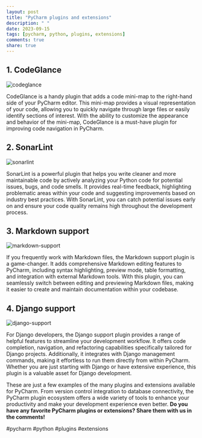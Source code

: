 ```yaml
---
layout: post
title: "PyCharm plugins and extensions"
description: " "
date: 2023-09-15
tags: [pycharm, python, plugins, extensions]
comments: true
share: true
---
```


## 1. CodeGlance

![codeglance](https://plugins.jetbrains.com/files/7275/screenshot_17623.png)

CodeGlance is a handy plugin that adds a code mini-map to the right-hand side of your PyCharm editor. This mini-map provides a visual representation of your code, allowing you to quickly navigate through large files or easily identify sections of interest. With the ability to customize the appearance and behavior of the mini-map, CodeGlance is a must-have plugin for improving code navigation in PyCharm.

## 2. SonarLint

![sonarlint](https://plugins.jetbrains.com/files/7973/screenshot_18368.png)

SonarLint is a powerful plugin that helps you write cleaner and more maintainable code by actively analyzing your Python code for potential issues, bugs, and code smells. It provides real-time feedback, highlighting problematic areas within your code and suggesting improvements based on industry best practices. With SonarLint, you can catch potential issues early on and ensure your code quality remains high throughout the development process.

## 3. Markdown support

![markdown-support](https://plugins.jetbrains.com/files/5970/screenshot_15004.png)

If you frequently work with Markdown files, the Markdown support plugin is a game-changer. It adds comprehensive Markdown editing features to PyCharm, including syntax highlighting, preview mode, table formatting, and integration with external Markdown tools. With this plugin, you can seamlessly switch between editing and previewing Markdown files, making it easier to create and maintain documentation within your codebase.

## 4. Django support

![django-support](https://plugins.jetbrains.com/files/8608/screenshot_26037.png)

For Django developers, the Django support plugin provides a range of helpful features to streamline your development workflow. It offers code completion, navigation, and refactoring capabilities specifically tailored for Django projects. Additionally, it integrates with Django management commands, making it effortless to run them directly from within PyCharm. Whether you are just starting with Django or have extensive experience, this plugin is a valuable asset for Django development.

These are just a few examples of the many plugins and extensions available for PyCharm. From version control integration to database connectivity, the PyCharm plugin ecosystem offers a wide variety of tools to enhance your productivity and make your development experience even better. **Do you have any favorite PyCharm plugins or extensions? Share them with us in the comments!**

#pycharm #python #plugins #extensions